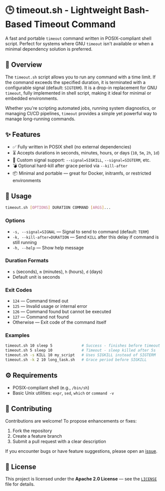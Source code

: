 # 🕒 timeout.sh - Lightweight Bash-Based Timeout Command

A fast and portable `timeout` command written in POSIX-compliant shell script. Perfect for systems where GNU `timeout` isn't available or when a minimal dependency solution is preferred.

## 🧭 Overview

The `timeout.sh` script allows you to run any command with a time limit. If the command exceeds the specified duration, it is terminated with a configurable signal (default: `SIGTERM`). It is a drop-in replacement for GNU `timeout`, fully implemented in shell script, making it ideal for minimal or embedded environments.

Whether you're scripting automated jobs, running system diagnostics, or managing CI/CD pipelines, `timeout` provides a simple yet powerful way to manage long-running commands.

## ✨ Features

- ✅ Fully written in POSIX shell (no external dependencies)
- ⏳ Accepts durations in seconds, minutes, hours, or days (`10`, `5m`, `2h`, `1d`)
- 🛑 Custom signal support: `--signal=SIGKILL`, `--signal=SIGTERM`, etc.
- 💣 Optional hard-kill after grace period via `--kill-after`
- 📦 Minimal and portable — great for Docker, initramfs, or restricted environments

## 🚀 Usage

```sh
timeout.sh [OPTIONS] DURATION COMMAND [ARGS]...
```

### Options

- `-s, --signal=SIGNAL` — Signal to send to command (default: `TERM`)
- `-k, --kill-after=DURATION` — Send `KILL` after this delay if command is still running
- `-h, --help` — Show help message

### Duration Formats

- `s` (seconds), `m` (minutes), `h` (hours), `d` (days)
- Default unit is seconds

### Exit Codes

- `124` — Command timed out
- `125` — Invalid usage or internal error
- `126` — Command found but cannot be executed
- `127` — Command not found
- Otherwise — Exit code of the command itself

### Examples

```sh
timeout.sh 10 sleep 5             # Success - finishes before timeout
timeout.sh 5 sleep 10             # Timeout - sleep killed after 5s
timeout.sh -s KILL 10 my_script   # Uses SIGKILL instead of SIGTERM
timeout.sh -k 2 10 long_task.sh   # Grace period before SIGKILL
```

## ⚙️ Requirements

- POSIX-compliant shell (e.g., `/bin/sh`)
- Basic Unix utilities: `expr`, `sed`, `which` or `command -v`

## 🤝 Contributing

Contributions are welcome! To propose enhancements or fixes:

1. Fork the repository
2. Create a feature branch
3. Submit a pull request with a clear description

If you encounter bugs or have feature suggestions, please open an [issue](https://github.com/tclahr/timeout.sh/issues).

## 📜 License

This project is licensed under the **Apache 2.0 License** — see the [`LICENSE`](LICENSE) file for details.
